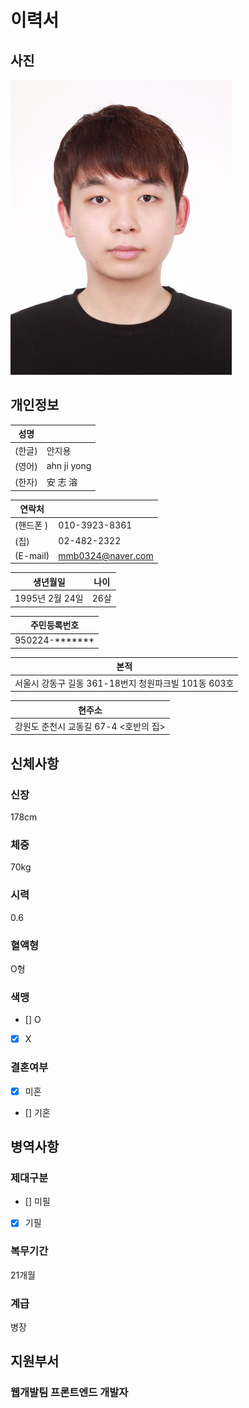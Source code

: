# 이력서
 
 ## 사진
 ![alt text](ajy.jpg)
 
 ## 개인정보
 |성명 |   |
 |---|----------|
 |(한글)| 안지용|
 |(영어)| ahn ji yong|
 |(한자)|安 志 溶|

 |연락처|    |
 |---|----------|
 |(핸드폰 )| 010-3923-8361|
 |(집)| 02-482-2322|
 |(E-mail)| mmb0324@naver.com|


 |생년월일|나이|
 |---|---|
 |1995년 2월 24일|26살|

 |주민등록번호|
 |---|
 |950224-*******|
 
 |본적|
 |---| 
 |서울시 강동구 길동 361-18번지 청원파크빌 101동 603호|

 |현주소|
 |---| 
 |강원도 춘천시 교동길 67-4 <호반의 집> |



 ## 신체사항
 ### 신장
  178cm
 ### 체중
  70kg
 ### 시력
  0.6
 ### 혈액형
  O형
 ### 색맹
 - [] O
 - [x] X 
 ### 결혼여부
 - [x] 미혼
 - [] 기혼
 
 ## 병역사항 
 ### 제대구분
 - [] 미필
 - [x] 기필
 ### 복무기간
 21개월
 ### 계급
 병장

## 지원부서
### **웹개발팀 프론트엔드 개발자** 














 

